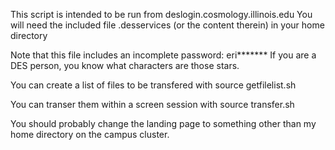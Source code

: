 This script is intended to be run from deslogin.cosmology.illinois.edu
You will need the included file .desservices (or the content therein) in your home directory

Note that this file includes an incomplete password: eri*******
If you are a DES person, you know what characters are those stars.

You can create a list of files to be transfered with
source getfilelist.sh  

You can transer them within a screen session with
source transfer.sh

You should probably change the landing page to something other than my home directory on the campus cluster.
